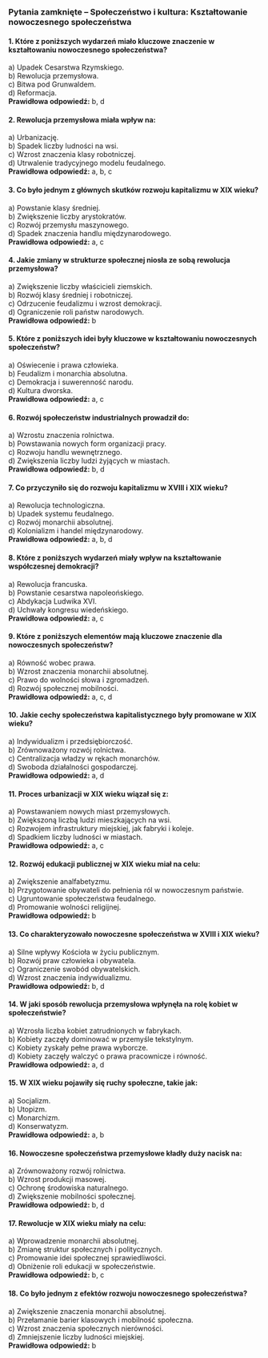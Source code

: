 ### Pytania zamknięte – **Społeczeństwo i kultura: Kształtowanie nowoczesnego społeczeństwa**

#### 1. Które z poniższych wydarzeń miało kluczowe znaczenie w kształtowaniu nowoczesnego społeczeństwa?
a) Upadek Cesarstwa Rzymskiego.  
b) Rewolucja przemysłowa.  
c) Bitwa pod Grunwaldem.  
d) Reformacja.  
**Prawidłowa odpowiedź:** b, d

#### 2. Rewolucja przemysłowa miała wpływ na:
a) Urbanizację.  
b) Spadek liczby ludności na wsi.  
c) Wzrost znaczenia klasy robotniczej.  
d) Utrwalenie tradycyjnego modelu feudalnego.  
**Prawidłowa odpowiedź:** a, b, c

#### 3. Co było jednym z głównych skutków rozwoju kapitalizmu w XIX wieku?
a) Powstanie klasy średniej.  
b) Zwiększenie liczby arystokratów.  
c) Rozwój przemysłu maszynowego.  
d) Spadek znaczenia handlu międzynarodowego.  
**Prawidłowa odpowiedź:** a, c

#### 4. Jakie zmiany w strukturze społecznej niosła ze sobą rewolucja przemysłowa?
a) Zwiększenie liczby właścicieli ziemskich.  
b) Rozwój klasy średniej i robotniczej.  
c) Odrzucenie feudalizmu i wzrost demokracji.  
d) Ograniczenie roli państw narodowych.  
**Prawidłowa odpowiedź:** b

#### 5. Które z poniższych idei były kluczowe w kształtowaniu nowoczesnych społeczeństw?
a) Oświecenie i prawa człowieka.  
b) Feudalizm i monarchia absolutna.  
c) Demokracja i suwerenność narodu.  
d) Kultura dworska.  
**Prawidłowa odpowiedź:** a, c

#### 6. Rozwój społeczeństw industrialnych prowadził do:
a) Wzrostu znaczenia rolnictwa.  
b) Powstawania nowych form organizacji pracy.  
c) Rozwoju handlu wewnętrznego.  
d) Zwiększenia liczby ludzi żyjących w miastach.  
**Prawidłowa odpowiedź:** b, d

#### 7. Co przyczyniło się do rozwoju kapitalizmu w XVIII i XIX wieku?
a) Rewolucja technologiczna.  
b) Upadek systemu feudalnego.  
c) Rozwój monarchii absolutnej.  
d) Kolonializm i handel międzynarodowy.  
**Prawidłowa odpowiedź:** a, b, d

#### 8. Które z poniższych wydarzeń miały wpływ na kształtowanie współczesnej demokracji?
a) Rewolucja francuska.  
b) Powstanie cesarstwa napoleońskiego.  
c) Abdykacja Ludwika XVI.  
d) Uchwały kongresu wiedeńskiego.  
**Prawidłowa odpowiedź:** a, c

#### 9. Które z poniższych elementów mają kluczowe znaczenie dla nowoczesnych społeczeństw?
a) Równość wobec prawa.  
b) Wzrost znaczenia monarchii absolutnej.  
c) Prawo do wolności słowa i zgromadzeń.  
d) Rozwój społecznej mobilności.  
**Prawidłowa odpowiedź:** a, c, d

#### 10. Jakie cechy społeczeństwa kapitalistycznego były promowane w XIX wieku?
a) Indywidualizm i przedsiębiorczość.  
b) Zrównoważony rozwój rolnictwa.  
c) Centralizacja władzy w rękach monarchów.  
d) Swoboda działalności gospodarczej.  
**Prawidłowa odpowiedź:** a, d

#### 11. Proces urbanizacji w XIX wieku wiązał się z:
a) Powstawaniem nowych miast przemysłowych.  
b) Zwiększoną liczbą ludzi mieszkających na wsi.  
c) Rozwojem infrastruktury miejskiej, jak fabryki i koleje.  
d) Spadkiem liczby ludności w miastach.  
**Prawidłowa odpowiedź:** a, c

#### 12. Rozwój edukacji publicznej w XIX wieku miał na celu:
a) Zwiększenie analfabetyzmu.  
b) Przygotowanie obywateli do pełnienia ról w nowoczesnym państwie.  
c) Ugruntowanie społeczeństwa feudalnego.  
d) Promowanie wolności religijnej.  
**Prawidłowa odpowiedź:** b

#### 13. Co charakteryzowało nowoczesne społeczeństwa w XVIII i XIX wieku?
a) Silne wpływy Kościoła w życiu publicznym.  
b) Rozwój praw człowieka i obywatela.  
c) Ograniczenie swobód obywatelskich.  
d) Wzrost znaczenia indywidualizmu.  
**Prawidłowa odpowiedź:** b, d

#### 14. W jaki sposób rewolucja przemysłowa wpłynęła na rolę kobiet w społeczeństwie?
a) Wzrosła liczba kobiet zatrudnionych w fabrykach.  
b) Kobiety zaczęły dominować w przemyśle tekstylnym.  
c) Kobiety zyskały pełne prawa wyborcze.  
d) Kobiety zaczęły walczyć o prawa pracownicze i równość.  
**Prawidłowa odpowiedź:** a, d

#### 15. W XIX wieku pojawiły się ruchy społeczne, takie jak:
a) Socjalizm.  
b) Utopizm.  
c) Monarchizm.  
d) Konserwatyzm.  
**Prawidłowa odpowiedź:** a, b

#### 16. Nowoczesne społeczeństwa przemysłowe kładły duży nacisk na:
a) Zrównoważony rozwój rolnictwa.  
b) Wzrost produkcji masowej.  
c) Ochronę środowiska naturalnego.  
d) Zwiększenie mobilności społecznej.  
**Prawidłowa odpowiedź:** b, d

#### 17. Rewolucje w XIX wieku miały na celu:
a) Wprowadzenie monarchii absolutnej.  
b) Zmianę struktur społecznych i politycznych.  
c) Promowanie idei społecznej sprawiedliwości.  
d) Obniżenie roli edukacji w społeczeństwie.  
**Prawidłowa odpowiedź:** b, c

#### 18. Co było jednym z efektów rozwoju nowoczesnego społeczeństwa?
a) Zwiększenie znaczenia monarchii absolutnej.  
b) Przełamanie barier klasowych i mobilność społeczna.  
c) Wzrost znaczenia społecznych nierówności.  
d) Zmniejszenie liczby ludności miejskiej.  
**Prawidłowa odpowiedź:** b  